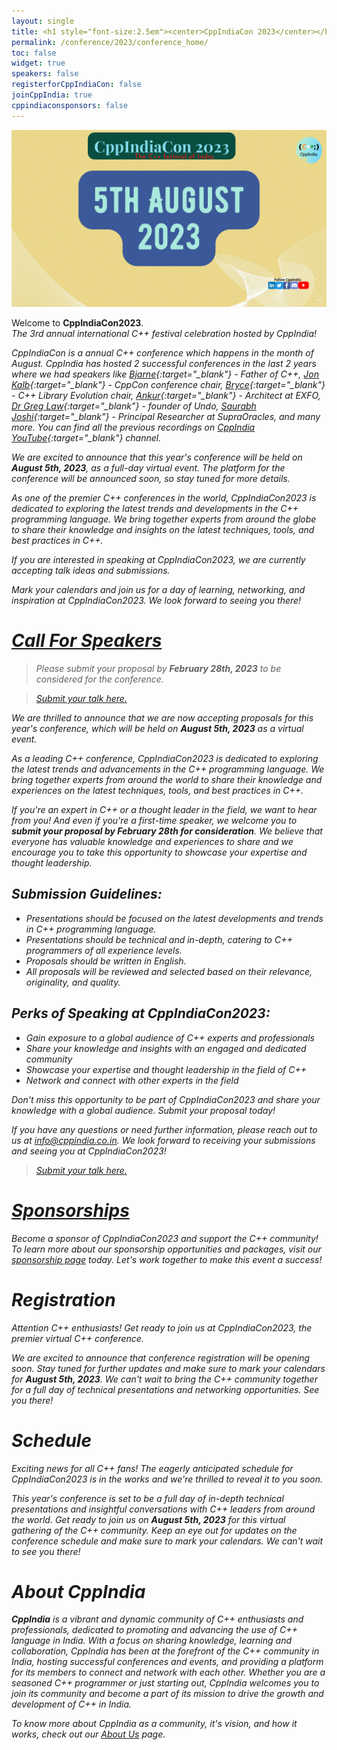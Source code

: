 ```yaml
---
layout: single
title: <h1 style="font-size:2.5em"><center>CppIndiaCon 2023</center></h1><center><p style="font-size:1.5em">The C++ festival of India</p><center>
permalink: /conference/2023/conference_home/
toc: false
widget: true
speakers: false
registerforCppIndiaCon: false
joinCppIndia: true
cppindiaconsponsors: false
---
```

<!-- <center><p style="font-size:1.5em">The C++ festival of India</p></center> -->

[![CppIndiaCon](/conference/2023/graphics/CppIndiaCon2023.png "CppIndiaCon2023")](/conference/2023/CppIndiaCon-reg-form/)

Welcome to <strong>CppIndiaCon2023</strong>.<br> 
<i>The 3rd annual international C++ festival<i> celebration hosted by CppIndia!

CppIndiaCon is a annual C++ conference which happens in the month of August. CppIndia has hosted 2 successful conferences in the last 2 years where we had speakers like [Bjarne](https://www.stroustrup.com/){:target="_blank"} - Father of C++, [Jon Kalb](https://twitter.com/_JonKalb){:target="_blank"} - CppCon conference chair, [Bryce](https://twitter.com/blelbach){:target="_blank"} - C++ Library Evolution chair, [Ankur](https://ankursatle.wordpress.com/){:target="_blank"} - Architect at EXFO, [Dr Greg Law](https://undo.io/about-us/undo/leadership-team/greg-law/){:target="_blank"} - founder of Undo, [Saurabh Joshi](https://sbjoshi.github.io/){:target="_blank"} - Principal Researcher at SupraOracles, and many more. You can find all the previous recordings on [CppIndia YouTube](https://www.youtube.com/@CppIndiaUG){:target="_blank"} channel.

We are excited to announce that this year's conference will be held on **August 5th, 2023**, as a full-day virtual event. The platform for the conference will be announced soon, so stay tuned for more details.

As one of the premier C++ conferences in the world, CppIndiaCon2023 is dedicated to exploring the latest trends and developments in the C++ programming language. We bring together experts from around the globe to share their knowledge and insights on the latest techniques, tools, and best practices in C++.

If you are interested in speaking at CppIndiaCon2023, we are currently accepting talk ideas and submissions. 


Mark your calendars and join us for a day of learning, networking, and inspiration at CppIndiaCon2023. We look forward to seeing you there!

# [Call For Speakers](/conference/2023/call-for-speakers/)

> Please submit your proposal by **February 28th, 2023** to be considered for the conference.

> [Submit your talk here.](/conference/2023/call-for-speakers/)

We are thrilled to announce that we are now accepting proposals for this year's conference, which will be held on **August 5th, 2023** as a virtual event.

As a leading C++ conference, CppIndiaCon2023 is dedicated to exploring the latest trends and advancements in the C++ programming language. We bring together experts from around the world to share their knowledge and experiences on the latest techniques, tools, and best practices in C++.

If you're an expert in C++ or a thought leader in the field, we want to hear from you! And even if you're a first-time speaker, we welcome you to **submit your proposal by February 28th for consideration**. We believe that everyone has valuable knowledge and experiences to share and we encourage you to take this opportunity to showcase your expertise and thought leadership.

## Submission Guidelines:

- Presentations should be focused on the latest developments and trends in C++ programming language.
- Presentations should be technical and in-depth, catering to C++ programmers of all experience levels.
- Proposals should be written in English.
- All proposals will be reviewed and selected based on their relevance, originality, and quality.

## Perks of Speaking at CppIndiaCon2023:

- Gain exposure to a global audience of C++ experts and professionals
- Share your knowledge and insights with an engaged and dedicated community
- Showcase your expertise and thought leadership in the field of C++
- Network and connect with other experts in the field

Don't miss this opportunity to be part of CppIndiaCon2023 and share your knowledge with a global audience. Submit your proposal today!

If you have any questions or need further information, please reach out to us at [info@cppindia.co.in](mailto:info@cppindia.co.in). We look forward to receiving your submissions and seeing you at CppIndiaCon2023!

> [Submit your talk here.](/conference/2023/call-for-speakers/)

# [Sponsorships](/conference/2023/Sponsor/)
Become a sponsor of CppIndiaCon2023 and support the C++ community! To learn more about our sponsorship opportunities and packages, visit our [sponsorship page](/conference/2023/Sponsor/) today. Let's work together to make this event a success!

# Registration

Attention C++ enthusiasts! Get ready to join us at CppIndiaCon2023, the premier virtual C++ conference. 

We are excited to announce that conference registration will be opening soon. Stay tuned for further updates and make sure to mark your calendars for **August 5th, 2023**. We can't wait to bring the C++ community together for a full day of technical presentations and networking opportunities. See you there!

# Schedule

Exciting news for all C++ fans! The eagerly anticipated schedule for CppIndiaCon2023 is in the works and we're thrilled to reveal it to you soon. 

This year's conference is set to be a full day of in-depth technical presentations and insightful conversations with C++ leaders from around the world. Get ready to join us on **August 5th, 2023** for this virtual gathering of the C++ community. Keep an eye out for updates on the conference schedule and make sure to mark your calendars. We can't wait to see you there!

# About CppIndia 

**CppIndia** is a vibrant and dynamic community of C++ enthusiasts and professionals, dedicated to promoting and advancing the use of C++ language in India. With a focus on sharing knowledge, learning and collaboration, CppIndia has been at the forefront of the C++ community in India, hosting successful conferences and events, and providing a platform for its members to connect and network with each other. Whether you are a seasoned C++ programmer or just starting out, CppIndia welcomes you to join its community and become a part of its mission to drive the growth and development of C++ in India.

To know more about CppIndia as a community, it's vision, and how it works, check out our [About Us](/_pages/about_us) page.
